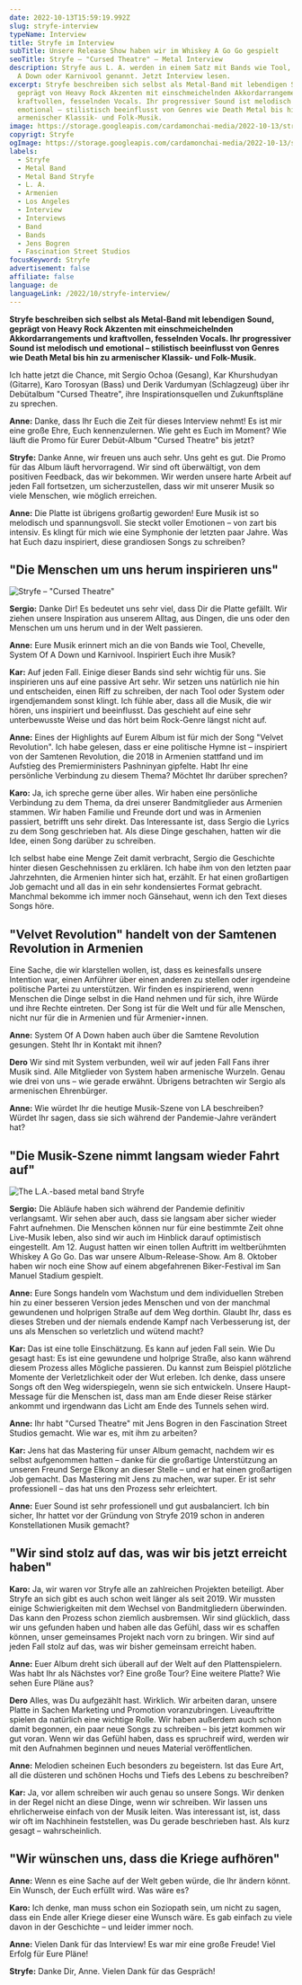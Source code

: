 ```yaml
---
date: 2022-10-13T15:59:19.992Z
slug: stryfe-interview
typeName: Interview
title: Stryfe im Interview
subTitle: Unsere Release Show haben wir im Whiskey A Go Go gespielt
seoTitle: Stryfe – "Cursed Theatre" – Metal Interview
description: Stryfe aus L. A. werden in einem Satz mit Bands wie Tool, System Of
  A Down oder Karnivool genannt. Jetzt Interview lesen.
excerpt: Stryfe beschreiben sich selbst als Metal-Band mit lebendigen Sound,
  geprägt von Heavy Rock Akzenten mit einschmeichelnden Akkordarrangements und
  kraftvollen, fesselnden Vocals. Ihr progressiver Sound ist melodisch und
  emotional – stilistisch beeinflusst von Genres wie Death Metal bis hin zu
  armenischer Klassik- und Folk-Musik.
image: https://storage.googleapis.com/cardamonchai-media/2022-10-13/stryfe-interview-jpeg-imagine-080808_302c2a_1024_768/640.webp
copyrigt: Stryfe
ogImage: https://storage.googleapis.com/cardamonchai-media/2022-10-13/stryfe-interview-fb-jpeg-imagine-080808_34302e_1200_628/640.webp
labels:
  - Stryfe
  - Metal Band
  - Metal Band Stryfe
  - L. A.
  - Armenien
  - Los Angeles
  - Interview
  - Interviews
  - Band
  - Bands
  - Jens Bogren
  - Fascination Street Studios
focusKeyword: Stryfe
advertisement: false
affiliate: false
language: de
languageLink: /2022/10/stryfe-interview/
---
```

**Stryfe beschreiben sich selbst als Metal-Band mit lebendigen Sound, geprägt von Heavy Rock Akzenten mit einschmeichelnden Akkordarrangements und kraftvollen, fesselnden Vocals. Ihr progressiver Sound ist melodisch und emotional – stilistisch beeinflusst von Genres wie Death Metal bis hin zu armenischer Klassik- und Folk-Musik.**

Ich hatte jetzt die Chance, mit Sergio Ochoa (Gesang), Kar Khurshudyan (Gitarre), Karo Torosyan (Bass) und Derik Vardumyan (Schlagzeug) über ihr Debütalbum "Cursed Theatre", ihre Inspirationsquellen und Zukunftspläne zu sprechen.

**Anne:** Danke, dass Ihr Euch die Zeit für dieses Interview nehmt! Es ist mir eine große Ehre, Euch kennenzulernen. Wie geht es Euch im Moment? Wie läuft die Promo für Eurer Debüt-Album "Cursed Theatre" bis jetzt?

**Stryfe:** Danke Anne, wir freuen uns auch sehr. Uns geht es gut. Die Promo für das Album läuft hervorragend. Wir sind oft überwältigt, von dem positiven Feedback, das wir bekommen. Wir werden unsere harte Arbeit auf jeden Fall fortsetzen, um sicherzustellen, dass wir mit unserer Musik so viele Menschen, wie möglich erreichen.

**Anne:** Die Platte ist übrigens großartig geworden! Eure Musik ist so melodisch und spannungsvoll. Sie steckt voller Emotionen – von zart bis intensiv. Es klingt für mich wie eine Symphonie der letzten paar Jahre. Was hat Euch dazu inspiriert, diese grandiosen Songs zu schreiben?

## "Die Menschen um uns herum inspirieren uns"

![Stryfe – "Cursed Theatre"](https://storage.googleapis.com/cardamonchai-media/2022-10-13/stryfe-band-cursed-theatre-album-cover-art-jpeg-imagine-080808_270f15_1418_1418/640.webp "Stryfe – \"Cursed Theatre\"")

**Sergio:**  Danke Dir! Es bedeutet uns sehr viel, dass Dir die Platte gefällt. Wir ziehen unsere Inspiration aus unserem Alltag, aus Dingen, die uns oder den Menschen um uns herum und in der Welt passieren.

**Anne:** Eure Musik erinnert mich an die von Bands wie Tool, Chevelle, System Of A Down und Karnivool. Inspiriert Euch ihre Musik?

**Kar:**  Auf jeden Fall. Einige dieser Bands sind sehr wichtig für uns. Sie inspirieren uns auf eine passive Art sehr. Wir setzen uns natürlich nie hin und entscheiden, einen Riff zu schreiben, der nach Tool oder System oder irgendjemandem sonst klingt. Ich fühle aber, dass all die Musik, die wir hören, uns inspiriert und beeinflusst. Das geschieht auf eine sehr unterbewusste Weise und das hört beim Rock-Genre längst nicht auf.

**Anne:** Eines der Highlights auf Eurem Album ist für mich der Song "Velvet Revolution". Ich habe gelesen, dass er eine politische Hymne ist – inspiriert von der Samtenen Revolution, die 2018 in Armenien stattfand und im Aufstieg des Premierministers Pashninyan gipfelte. Habt Ihr eine persönliche Verbindung zu diesem Thema? Möchtet Ihr darüber sprechen?

**Karo:** Ja, ich spreche gerne über alles. Wir haben eine persönliche Verbindung zu dem Thema, da drei unserer Bandmitglieder aus Armenien stammen. Wir haben Familie und Freunde dort und was in Armenien passiert, betrifft uns sehr direkt. Das Interessante ist, dass Sergio die Lyrics zu dem Song geschrieben hat. Als diese Dinge geschahen, hatten wir die Idee, einen Song darüber zu schreiben.

Ich selbst habe eine Menge Zeit damit verbracht, Sergio die Geschichte hinter diesen Geschehnissen zu erklären. Ich habe ihm von den letzten paar Jahrzehnten, die Armenien hinter sich hat, erzählt. Er hat einen großartigen Job gemacht und all das in ein sehr kondensiertes Format gebracht. Manchmal bekomme ich immer noch Gänsehaut, wenn ich den Text dieses Songs höre.

## "Velvet Revolution" handelt von der Samtenen Revolution in Armenien

Eine Sache, die wir klarstellen wollen, ist, dass es keinesfalls unsere Intention war, einen Anführer über einen anderen zu stellen oder irgendeine politische Partei zu unterstützen. Wir finden es inspirierend, wenn Menschen die Dinge selbst in die Hand nehmen und für sich, ihre Würde und ihre Rechte eintreten. Der Song ist für die Welt und für alle Menschen, nicht nur für die in Armenien und für Armenier⋆innen.

**Anne:** System Of A Down haben auch über die Samtene Revolution gesungen. Steht Ihr in Kontakt mit ihnen?

**Dero** Wir sind mit System verbunden, weil wir auf jeden Fall Fans ihrer Musik sind. Alle Mitglieder von System haben armenische Wurzeln. Genau wie drei von uns – wie gerade erwähnt. Übrigens betrachten wir Sergio als armenischen Ehrenbürger.

**Anne:** Wie würdet Ihr die heutige Musik-Szene von LA beschreiben? Würdet Ihr sagen, dass sie sich während der Pandemie-Jahre verändert hat?

## "Die Musik-Szene nimmt langsam wieder Fahrt auf"

![The L.A.-based metal band Stryfe](https://storage.googleapis.com/cardamonchai-media/2022-10-13/stryfe-interview-1-jpeg-imagine-481818_68342a_1024_768/640.webp "The L.A.-based metal band Stryfe")

**Sergio:** Die Abläufe haben sich während der Pandemie definitiv verlangsamt. Wir sehen aber auch, dass sie langsam aber sicher wieder Fahrt aufnehmen. Die Menschen können nur für eine bestimmte Zeit ohne Live-Musik leben, also sind wir auch im Hinblick darauf optimistisch eingestellt. Am 12. August hatten wir einen tollen Auftritt im weltberühmten Whiskey A Go Go. Das war unsere Album-Release-Show. Am 8. Oktober haben wir noch eine Show auf einem abgefahrenen Biker-Festival im San Manuel Stadium gespielt.

**Anne:** Eure Songs handeln vom Wachstum und dem individuellen Streben hin zu einer besseren Version jedes Menschen und von der manchmal gewundenen und holprigen Straße auf dem Weg dorthin. Glaubt Ihr, dass es dieses Streben und der niemals endende Kampf nach Verbesserung ist, der uns als Menschen so verletzlich und wütend macht?

**Kar:** Das ist eine tolle Einschätzung. Es kann auf jeden Fall sein. Wie Du gesagt hast: Es ist eine gewundene und holprige Straße, also kann während diesem Prozess alles Mögliche passieren. Du kannst zum Beispiel plötzliche Momente der Verletzlichkeit oder der Wut erleben. Ich denke, dass unsere Songs oft den Weg widerspiegeln, wenn sie sich entwickeln. Unsere Haupt-Message für die Menschen ist, dass man am Ende dieser Reise stärker ankommt und irgendwann das Licht am Ende des Tunnels sehen wird.

**Anne:** Ihr habt "Cursed Theatre" mit Jens Bogren in den Fascination Street Studios gemacht. Wie war es, mit ihm zu arbeiten?

**Kar:**  Jens hat das Mastering für unser Album gemacht, nachdem wir es selbst aufgenommen hatten – danke für die großartige Unterstützung an unseren Freund Serge Elkony an dieser Stelle – und er hat einen großartigen Job gemacht. Das Mastering mit Jens zu machen, war super. Er ist sehr professionell – das hat uns den Prozess sehr erleichtert.

**Anne:** Euer Sound ist sehr professionell und gut ausbalanciert. Ich bin sicher, Ihr hattet vor der Gründung von Stryfe 2019 schon in anderen Konstellationen Musik gemacht?

## "Wir sind stolz auf das, was wir bis jetzt erreicht haben"

**Karo:** Ja, wir waren vor Stryfe alle an zahlreichen Projekten beteiligt. Aber Stryfe an sich gibt es auch schon weit länger als seit 2019. Wir mussten einige Schwierigkeiten mit dem Wechsel von Bandmitgliedern überwinden. Das kann den Prozess schon ziemlich ausbremsen. Wir sind glücklich, dass wir uns gefunden haben und haben alle das Gefühl, dass wir es schaffen können, unser gemeinsames Projekt nach vorn zu bringen. Wir sind auf jeden Fall stolz auf das, was wir bisher gemeinsam erreicht haben.

**Anne:** Euer Album dreht sich überall auf der Welt auf den Plattenspielern. Was habt Ihr als Nächstes vor? Eine große Tour? Eine weitere Platte? Wie sehen Eure Pläne aus?

**Dero**  Alles, was Du aufgezählt hast. Wirklich. Wir arbeiten daran, unsere Platte in Sachen Marketing und Promotion voranzubringen. Liveauftritte spielen da natürlich eine wichtige Rolle. Wir haben außerdem auch schon damit begonnen, ein paar neue Songs zu schreiben – bis jetzt kommen wir gut voran. Wenn wir das Gefühl haben, dass es spruchreif wird, werden wir mit den Aufnahmen beginnen und neues Material veröffentlichen.

**Anne:** Melodien scheinen Euch besonders zu begeistern. Ist das Eure Art, all die düsteren und schönen Hochs und Tiefs des Lebens zu beschreiben?

**Kar:**  Ja, vor allem schreiben wir auch genau so unsere Songs. Wir denken in der Regel nicht an diese Dinge, wenn wir schreiben. Wir lassen uns ehrlicherweise einfach von der Musik leiten. Was interessant ist, ist, dass wir oft im Nachhinein feststellen, was Du gerade beschrieben hast. Als kurz gesagt – wahrscheinlich.

## "Wir wünschen uns, dass die Kriege aufhören"

**Anne:** Wenn es eine Sache auf der Welt geben würde, die Ihr ändern könnt. Ein Wunsch, der Euch erfüllt wird. Was wäre es?

**Karo:** Ich denke, man muss schon ein Soziopath sein, um nicht zu sagen, dass ein Ende aller Kriege dieser eine Wunsch wäre. Es gab einfach zu viele davon in der Geschichte – und leider immer noch.

**Anne:** Vielen Dank für das Interview! Es war mir eine große Freude! Viel Erfolg für Eure Pläne!

**Stryfe:**  Danke Dir, Anne. Vielen Dank für das Gespräch!